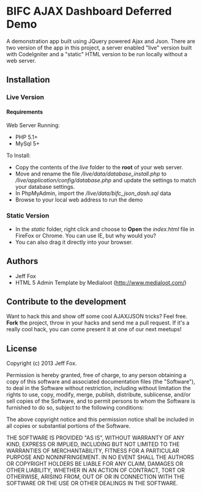 # BIFC AJAX Dashboard Deferred Demo

A demonstration app built using JQuery powered Ajax and Json. There are two version of the app in this project, a server enabled "live" version built with CodeIgniter and a "static" HTML version to be run locally without a web server.

## Installation

### Live Version

#### Requirements

Web Server Running:

- PHP 5.1+
- MySql 5+

To Install:

- Copy the contents of the _live_ folder to the __root__ of your web server.
- Move and rename the file _/live/data/database_install.php_ to _/live/application/config/database.php_ and update the settings to match your database settings.
- In PhpMyAdmin, import the _/live/data/bifc_json_dash.sql_ data
- Browse to your local web address to run the demo

### Static Version

- In the _static_ folder, right click and choose to **Open** the _index.html_ file in FireFox or Chrome. You can use IE, but why would you?
- You can also drag it directly into your browser.

## Authors

- Jeff Fox 
- HTML 5 Admin Template by Medialoot (http://www.medialoot.com/)

## Contribute to the development

Want to hack this and show off some cool AJAX/JSON tricks? Feel free. **Fork** the project, throw in your hacks and send me a pull request. If it's a really cool hack, you can come present it at one of our next meetups!

## License

Copyright (c) 2013 Jeff Fox.

Permission is hereby granted, free of charge, to any person obtaining a copy
of this software and associated documentation files (the "Software"), to deal
in the Software without restriction, including without limitation the rights
to use, copy, modify, merge, publish, distribute, sublicense, and/or sell
copies of the Software, and to permit persons to whom the Software is
furnished to do so, subject to the following conditions:

The above copyright notice and this permission notice shall be included in
all copies or substantial portions of the Software.

THE SOFTWARE IS PROVIDED "AS IS", WITHOUT WARRANTY OF ANY KIND, EXPRESS OR
IMPLIED, INCLUDING BUT NOT LIMITED TO THE WARRANTIES OF MERCHANTABILITY,
FITNESS FOR A PARTICULAR PURPOSE AND NONINFRINGEMENT. IN NO EVENT SHALL THE
AUTHORS OR COPYRIGHT HOLDERS BE LIABLE FOR ANY CLAIM, DAMAGES OR OTHER
LIABILITY, WHETHER IN AN ACTION OF CONTRACT, TORT OR OTHERWISE, ARISING FROM,
OUT OF OR IN CONNECTION WITH THE SOFTWARE OR THE USE OR OTHER DEALINGS IN
THE SOFTWARE.